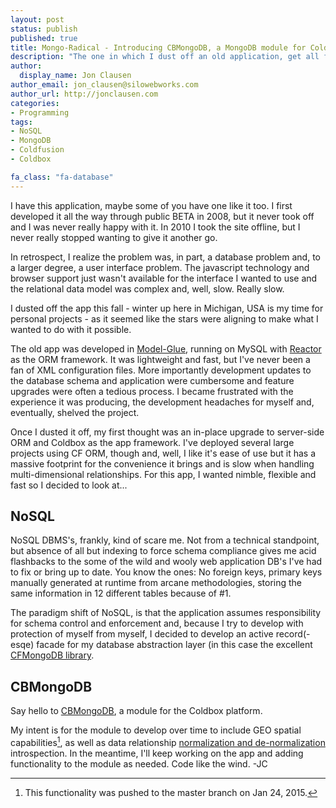 ```yaml
---
layout: post
status: publish
published: true
title: Mongo-Radical - Introducing CBMongoDB, a MongoDB module for Coldbox
description: "The one in which I dust off an old application, get all fancy-pants, and write my own Coldbox module"
author:
  display_name: Jon Clausen
author_email: jon_clausen@silowebworks.com
author_url: http://jonclausen.com
categories:
- Programming
tags:
- NoSQL
- MongoDB
- Coldfusion
- Coldbox

fa_class: "fa-database"
---
```


I have this application, maybe some of you have one like it too.  I first developed it all the way through public BETA in 2008, but it never took off and I was never really happy with it. In 2010 I took the site offline, but I never really stopped wanting to give it another go.

In retrospect, I realize the problem was, in part, a database problem and, to a larger degree, a user interface problem.  The javascript technology and browser support just wasn't available for the interface I wanted to use and the relational data model was complex and, well, slow.  Really slow.

I dusted off the app this fall - winter up here in Michigan, USA is my time for personal projects - as it seemed like the stars were aligning to make what I wanted to do with it possible.

The old app was developed in [Model-Glue](http://en.wikipedia.org/wiki/Model-Glue), running on MySQL with [Reactor](https://github.com/ReactorORM/reactor) as the ORM framework. It was lightweight and fast, but I've never been a fan of XML configuration files.  More importantly development updates to the database schema and application were cumbersome and feature upgrades were often a tedious process.  I became frustrated with the experience it was producing, the development headaches for myself and, eventually, shelved the project.

Once I dusted it off, my first thought was an in-place upgrade to server-side ORM and Coldbox as the app framework.  I've deployed several large projects using CF ORM, though and, well, I like it's ease of use but it has a massive footprint for the convenience it brings and is slow when handling multi-dimensional relationships.  For this app, I wanted nimble, flexible and fast so I decided to look at...  

NoSQL
-----
NoSQL DBMS's, frankly, kind of scare me.  Not from a technical standpoint, but absence of all but indexing to force schema compliance gives me acid flashbacks to the some of the wild and wooly web application DB's I've had to fix or bring up to date.  You know the ones:  No foreign keys, primary keys manually generated at runtime from arcane methodologies, storing the same information in 12 different tables because of #1.

The paradigm shift of NoSQL, is that the application assumes responsibility for schema control and enforcement and, because I try to develop with protection of myself from myself, I decided to develop an active record(-esqe) facade for my database abstraction layer (in this case the excellent [CFMongoDB library](https://github.com/marcesher/cfmongodb). 

CBMongoDB
---------
Say hello to [CBMongoDB](http://www.coldbox.org/forgebox/view/cbmongodb), a module for the Coldbox platform.

My intent is for the module to develop over time to include GEO spatial capabilities[^1], as well as data relationship [normalization and de-normalization](http://docs.mongodb.org/manual/core/data-model-design/) introspection.  In the meantime, I'll keep working on the app and adding functionality to the module as needed.  Code like the wind. -JC

[^1]: This functionality was pushed to the master branch on Jan 24, 2015.







